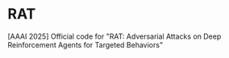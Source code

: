 # RAT
[AAAI 2025] Official code for "RAT: Adversarial Attacks on Deep Reinforcement Agents for Targeted Behaviors"
